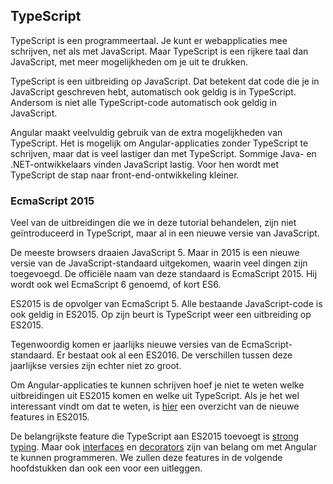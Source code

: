 ## TypeScript

TypeScript is een programmeertaal. Je kunt er webapplicaties mee schrijven, net als met JavaScript. Maar TypeScript is
een rijkere taal dan JavaScript, met meer mogelijkheden om je uit te drukken.

TypeScript is een uitbreiding op JavaScript. Dat betekent dat code die je in JavaScript geschreven hebt, automatisch ook 
geldig is in TypeScript. Andersom is niet alle TypeScript-code automatisch ook geldig in JavaScript.

Angular maakt veelvuldig gebruik van de extra mogelijkheden van TypeScript. Het is mogelijk om Angular-applicaties 
zonder TypeScript te schrijven, maar dat is veel lastiger dan met TypeScript. Sommige Java- en .NET-ontwikkelaars 
vinden JavaScript lastig. Voor hen wordt met TypeScript de stap naar front-end-ontwikkeling kleiner.

### EcmaScript 2015

Veel van de uitbreidingen die we in deze tutorial behandelen, zijn niet ge&iuml;ntroduceerd in TypeScript, maar al in
een nieuwe versie van JavaScript. 

De meeste browsers draaien JavaScript 5. Maar in 2015 is een nieuwe versie van de
JavaScript-standaard uitgekomen, waarin veel dingen zijn toegevoegd. De offici&euml;le naam van deze standaard is 
EcmaScript 2015. Hij wordt ook wel EcmaScript 6 genoemd, of kort ES6.

ES2015 is de opvolger van EcmaScript 5. Alle bestaande JavaScript-code is ook geldig in ES2015. Op zijn beurt is 
TypeScript weer een uitbreiding op ES2015. 

Tegenwoordig komen er jaarlijks nieuwe versies van de EcmaScript-standaard. 
Er bestaat ook al een ES2016. De verschillen tussen deze jaarlijkse versies zijn echter niet zo groot.

Om Angular-applicaties te kunnen schrijven hoef je niet te weten welke uitbreidingen uit ES2015 komen en welke uit 
TypeScript. Als je het wel interessant vindt om dat te weten, is [hier](http://es6-features.org/) een overzicht van de
nieuwe features in ES2015.

De belangrijkste feature die TypeScript aan ES2015 toevoegt is 
[strong typing](https://en.wikipedia.org/wiki/Type_safety). Maar ook 
[interfaces](https://www.typescriptlang.org/docs/handbook/interfaces.html) en 
[decorators](https://www.typescriptlang.org/docs/handbook/decorators.html) zijn van belang om met Angular te kunnen 
programmeren. We zullen deze features in de volgende hoofdstukken dan ook een voor een uitleggen. 
